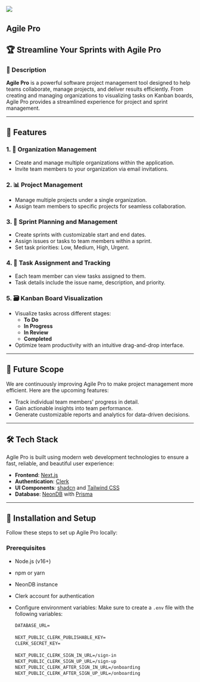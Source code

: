 <img src="![image](./public/screenshot.png)
"/>
## Agile Pro

## 🏆 Streamline Your Sprints with Agile Pro

### 🔗 Description

**Agile Pro** is a powerful software project management tool designed to help teams collaborate, manage projects, and deliver results efficiently. From creating and managing organizations to visualizing tasks on Kanban boards, Agile Pro provides a streamlined experience for project and sprint management.

---

## 🔎 Features

### 1. **🔼 Organization Management**

- Create and manage multiple organizations within the application.
- Invite team members to your organization via email invitations.

### 2. **📊 Project Management**

- Manage multiple projects under a single organization.
- Assign team members to specific projects for seamless collaboration.

### 3. **📏 Sprint Planning and Management**

- Create sprints with customizable start and end dates.
- Assign issues or tasks to team members within a sprint.
- Set task priorities: Low, Medium, High, Urgent.

### 4. **🔢 Task Assignment and Tracking**

- Each team member can view tasks assigned to them.
- Task details include the issue name, description, and priority.

### 5. **🗃 Kanban Board Visualization**

- Visualize tasks across different stages:
  - **To Do**
  - **In Progress**
  - **In Review**
  - **Completed**
- Optimize team productivity with an intuitive drag-and-drop interface.

---

## 🚀 Future Scope

We are continuously improving Agile Pro to make project management more efficient. Here are the upcoming features:

- Track individual team members' progress in detail.
- Gain actionable insights into team performance.
- Generate customizable reports and analytics for data-driven decisions.

---

## 🛠️ Tech Stack

Agile Pro is built using modern web development technologies to ensure a fast, reliable, and beautiful user experience:

- **Frontend**: [Next.js](https://nextjs.org/)
- **Authentication**: [Clerk](https://clerk.dev/)
- **UI Components**: [shadcn](https://shadcn.dev/) and [Tailwind CSS](https://tailwindcss.com/)
- **Database**: [NeonDB](https://neon.tech/) with [Prisma](https://www.prisma.io/)


---

## 📖 Installation and Setup

Follow these steps to set up Agile Pro locally:

### Prerequisites

- Node.js (v16+)
- npm or yarn
- NeonDB instance
- Clerk account for authentication


- Configure environment variables:
   Make sure to create a `.env` file with the following variables:
   ```env
   DATABASE_URL=

   NEXT_PUBLIC_CLERK_PUBLISHABLE_KEY=
   CLERK_SECRET_KEY=

   NEXT_PUBLIC_CLERK_SIGN_IN_URL=/sign-in
   NEXT_PUBLIC_CLERK_SIGN_UP_URL=/sign-up
   NEXT_PUBLIC_CLERK_AFTER_SIGN_IN_URL=/onboarding
   NEXT_PUBLIC_CLERK_AFTER_SIGN_UP_URL=/onboarding
   ```

